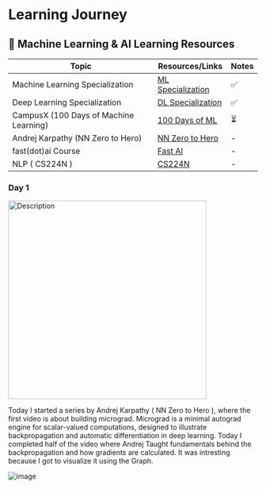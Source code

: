 # Learning Journey 


## 📌 Machine Learning & AI Learning Resources  

| Topic                                       | Resources/Links                                       | Notes |
|---------------------------------------------|------------------------------------------------------|-------|
| Machine Learning Specialization             | [ML Specialization](https://www.coursera.org/specializations/machine-learning-introduction) | ✅  |
| Deep Learning Specialization                | [DL Specialization](https://www.coursera.org/specializations/deep-learning) | ✅  |
| CampusX (100 Days of Machine Learning)      | [100 Days of ML](https://campusx.in/) |⏳  |
| Andrej Karpathy (NN Zero to Hero)           | [NN Zero to Hero](https://karpathy.ai/neural-networks-zero-to-hero) | -  |
| fast(dot)ai Course           | [Fast AI](https://www.fast.ai/) | -  |
| NLP ( CS224N )           | [CS224N](https://www.youtube.com/watch?v=rmVRLeJRkl4&list=PLoROMvodv4rMFqRtEuo6SGjY4XbRIVRd4) | -  |



### Day 1


<img src="https://github.com/user-attachments/assets/d86668fe-3ff1-4146-b8db-87a461ff6341" alt="Description" width="400"/>


Today I started a series by Andrej Karpathy ( NN Zero to Hero ), where the first video is about building micrograd. Micrograd is a minimal autograd engine for scalar-valued computations, designed to illustrate backpropagation and automatic differentiation in deep learning. Today I completed half of the video where Andrej Taught fundamentals behind the backpropagation and how gradients are calculated. It was intresting because I got to visualize it using the Graph.

![image](https://github.com/user-attachments/assets/ad7a228f-bc37-4291-a996-3bf2f5589f79)



